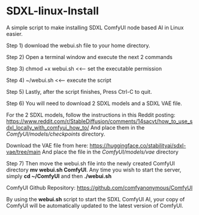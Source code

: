 # SDXL-linux-Install
A simple script to make installing SDXL ComfyUI node based AI in Linux easier.

Step 1) download the webui.sh file to your home directory.

Step 2) Open a terminal window and execute the next 2 commands

Step 3) chmod +x webui.sh  <<-- set the executable permission

Step 4) ~/webui.sh  <<--  execute the script

Step 5) Lastly, after the script finishes, Press Ctrl-C to quit.

Step 6) You will need to download 2 SDXL models and a SDXL VAE file.

For the 2 SDXL models, follow the instructions in this Reddit posting: 
https://www.reddit.com/r/StableDiffusion/comments/14sacvt/how_to_use_sdxl_locally_with_comfyui_how_to/
And place them in the _ComfyUI/models/checkpoints_ directory. 

Download the VAE file from here: https://huggingface.co/stabilityai/sdxl-vae/tree/main
And place the file in the _ComfyUI/models/vae_ directory

Step 7) Then move the webui.sh file into the newly created ComfyUI directory **mv webui.sh ComfyUI**. 
Any time you wish to start the server, simply **cd ~/ComfyUI** and then **./webui.sh**

ComfyUI Github Repository: https://github.com/comfyanonymous/ComfyUI

By using the **webui.sh** script to start the SDXL ComfyUI AI, your copy of ComfyUI will be automatically
updated to the latest version of ComfyUI.
